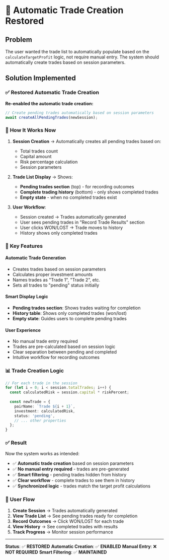 # 🔄 Automatic Trade Creation Restored

## Problem
The user wanted the trade list to automatically populate based on the `calculateTargetProfit` logic, not require manual entry. The system should automatically create trades based on session parameters.

## Solution Implemented

### ✅ **Restored Automatic Trade Creation**

**Re-enabled the automatic trade creation:**
```typescript
// Create pending trades automatically based on session parameters
await createAllPendingTrades(newSession);
```

### 🎯 **How It Works Now**

1. **Session Creation** → Automatically creates all pending trades based on:
   - Total trades count
   - Capital amount
   - Risk percentage calculation
   - Session parameters

2. **Trade List Display** → Shows:
   - **Pending trades section** (top) - for recording outcomes
   - **Complete trading history** (bottom) - only shows completed trades
   - **Empty state** - when no completed trades exist

3. **User Workflow**:
   - Session created → Trades automatically generated
   - User sees pending trades in "Record Trade Results" section
   - User clicks WON/LOST → Trade moves to history
   - History shows only completed trades

### 🔧 **Key Features**

#### **Automatic Trade Generation**
- Creates trades based on session parameters
- Calculates proper investment amounts
- Names trades as "Trade 1", "Trade 2", etc.
- Sets all trades to "pending" status initially

#### **Smart Display Logic**
- **Pending trades section**: Shows trades waiting for completion
- **History table**: Shows only completed trades (won/lost)
- **Empty state**: Guides users to complete pending trades

#### **User Experience**
- No manual trade entry required
- Trades are pre-calculated based on session logic
- Clear separation between pending and completed
- Intuitive workflow for recording outcomes

### 📊 **Trade Creation Logic**

```typescript
// For each trade in the session
for (let i = 0; i < session.totalTrades; i++) {
  const calculatedRisk = session.capital * riskPercent;
  
  const newTrade = {
    pairName: `Trade ${i + 1}`,
    investment: calculatedRisk,
    status: 'pending',
    // ... other properties
  };
}
```

### ✅ **Result**

Now the system works as intended:
- ✅ **Automatic trade creation** based on session parameters
- ✅ **No manual entry required** - trades are pre-generated
- ✅ **Smart filtering** - pending trades hidden from history
- ✅ **Clear workflow** - complete trades to see them in history
- ✅ **Synchronized logic** - trades match the target profit calculations

### 🎯 **User Flow**

1. **Create Session** → Trades automatically generated
2. **View Trade List** → See pending trades ready for completion
3. **Record Outcomes** → Click WON/LOST for each trade
4. **View History** → See completed trades with results
5. **Track Progress** → Monitor session performance

---

**Status**: ✅ **RESTORED**
**Automatic Creation**: ✅ **ENABLED**
**Manual Entry**: ❌ **NOT REQUIRED**
**Smart Filtering**: ✅ **MAINTAINED**



